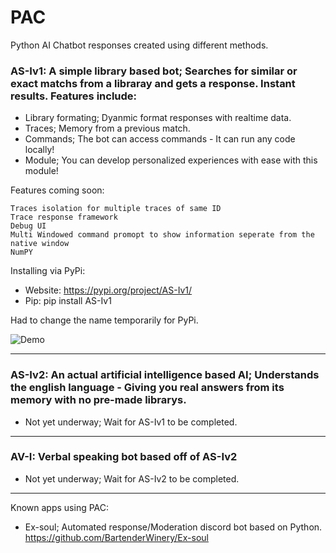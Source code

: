 # PAC
 Python AI Chatbot responses created using different methods.
 
 ### AS-Iv1: A simple library based bot; Searches for similar or exact matchs from a libraray and gets a response. Instant results. Features include:
 - Library formating; Dyanmic format responses with realtime data.
 - Traces; Memory from a previous match.
 - Commands; The bot can access commands - It can run any code locally!
 - Module; You can develop personalized experiences with ease with this module!
 
 Features coming soon:
 ```
Traces isolation for multiple traces of same ID
Trace response framework
Debug UI
Multi Windowed command promopt to show information seperate from the native window
NumPY
```

Installing via PyPi:
 - Website: https://pypi.org/project/AS-Iv1/
 - Pip: pip install AS-Iv1

Had to change the name temporarily for PyPi.

![Demo](https://aeroweb.netlify.app/packages/box/demo.gif)
******
### AS-Iv2: An actual artificial intelligence based AI; Understands the english language - Giving you real answers from its memory with no pre-made librarys.
 - Not yet underway; Wait for AS-Iv1 to be completed.
******
### AV-I: Verbal speaking bot based off of AS-Iv2
 - Not yet underway; Wait for AS-Iv2 to be completed.
******
Known apps using PAC:
 - Ex-soul; Automated response/Moderation discord bot based on Python. https://github.com/BartenderWinery/Ex-soul